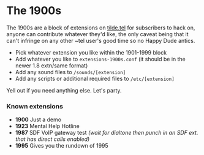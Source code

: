 # The 1900s #

The 1900s are a block of extensions on [tilde.tel](https://tilde.tel "tilde.tel") for subscribers to hack on, anyone can contribute whatever they'd like, the only caveat being that it can't infringe on any other ~tel user's good time so no Happy Dude antics.

* Pick whatever extension you like within the 1901-1999 block
* Add whatever you like to `extensions-1900s.conf` (it should be in the newer 1.8 extn/same format)
* Add any sound files to `/sounds/[extension]`
* Add any scripts or additional required files to `/etc/[extension]`

Yell out if you need anything else. Let's party.


### Known extensions ###
* **1900** Just a demo
* **1923** Mental Help Hotline
* **1987** SDF VoIP gateway test *(wait for dialtone then punch in an SDF ext. that has direct calls enabled)*
* **1995** Gives you the rundown of 1995
